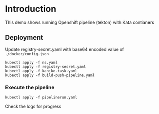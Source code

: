 # Introduction
This demo shows running Openshift pipeline (tekton) with Kata contianers

## Deployment
Update registry-secret.yaml with base64 encoded value of `./docker/config.json`

```
kubectl apply -f ns.yaml
kubectl apply -f registry-secret.yaml
kubectl apply -f kaniko-task.yaml
kubectl apply -f build-push-pipeline.yaml
```

### Execute the pipeline
```
kubectl apply -f pipelinerun.yaml
```
Check the logs for progress
